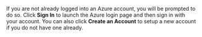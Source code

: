 If you are not already logged into an Azure account, you will be prompted to do so.  Click **Sign In** to launch the Azure login page and then sign in with your account. You can also click **Create an Account** to setup a new account if you do not have one already.